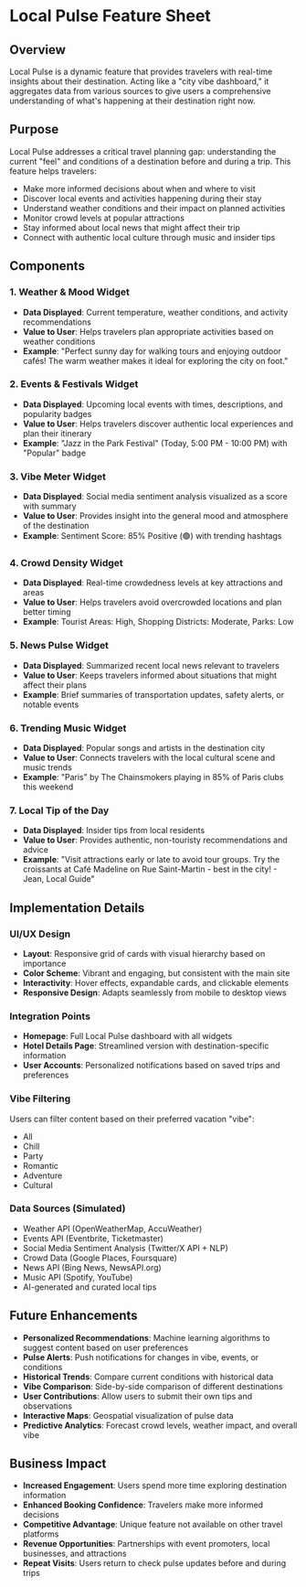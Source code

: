 # Local Pulse Feature Sheet

## Overview
Local Pulse is a dynamic feature that provides travelers with real-time insights about their destination. Acting like a "city vibe dashboard," it aggregates data from various sources to give users a comprehensive understanding of what's happening at their destination right now.

## Purpose
Local Pulse addresses a critical travel planning gap: understanding the current "feel" and conditions of a destination before and during a trip. This feature helps travelers:
- Make more informed decisions about when and where to visit
- Discover local events and activities happening during their stay
- Understand weather conditions and their impact on planned activities
- Monitor crowd levels at popular attractions
- Stay informed about local news that might affect their trip
- Connect with authentic local culture through music and insider tips

## Components

### 1. Weather & Mood Widget
- **Data Displayed**: Current temperature, weather conditions, and activity recommendations
- **Value to User**: Helps travelers plan appropriate activities based on weather conditions
- **Example**: "Perfect sunny day for walking tours and enjoying outdoor cafés! The warm weather makes it ideal for exploring the city on foot."

### 2. Events & Festivals Widget
- **Data Displayed**: Upcoming local events with times, descriptions, and popularity badges
- **Value to User**: Helps travelers discover authentic local experiences and plan their itinerary
- **Example**: "Jazz in the Park Festival" (Today, 5:00 PM - 10:00 PM) with "Popular" badge

### 3. Vibe Meter Widget
- **Data Displayed**: Social media sentiment analysis visualized as a score with summary
- **Value to User**: Provides insight into the general mood and atmosphere of the destination
- **Example**: Sentiment Score: 85% Positive (🟢) with trending hashtags

### 4. Crowd Density Widget
- **Data Displayed**: Real-time crowdedness levels at key attractions and areas
- **Value to User**: Helps travelers avoid overcrowded locations and plan better timing
- **Example**: Tourist Areas: High, Shopping Districts: Moderate, Parks: Low

### 5. News Pulse Widget
- **Data Displayed**: Summarized recent local news relevant to travelers
- **Value to User**: Keeps travelers informed about situations that might affect their plans
- **Example**: Brief summaries of transportation updates, safety alerts, or notable events

### 6. Trending Music Widget
- **Data Displayed**: Popular songs and artists in the destination city
- **Value to User**: Connects travelers with the local cultural scene and music trends
- **Example**: "Paris" by The Chainsmokers playing in 85% of Paris clubs this weekend

### 7. Local Tip of the Day
- **Data Displayed**: Insider tips from local residents
- **Value to User**: Provides authentic, non-touristy recommendations and advice
- **Example**: "Visit attractions early or late to avoid tour groups. Try the croissants at Café Madeline on Rue Saint-Martin - best in the city! - Jean, Local Guide"

## Implementation Details

### UI/UX Design
- **Layout**: Responsive grid of cards with visual hierarchy based on importance
- **Color Scheme**: Vibrant and engaging, but consistent with the main site
- **Interactivity**: Hover effects, expandable cards, and clickable elements
- **Responsive Design**: Adapts seamlessly from mobile to desktop views

### Integration Points
- **Homepage**: Full Local Pulse dashboard with all widgets
- **Hotel Details Page**: Streamlined version with destination-specific information
- **User Accounts**: Personalized notifications based on saved trips and preferences

### Vibe Filtering
Users can filter content based on their preferred vacation "vibe":
- All
- Chill
- Party
- Romantic
- Adventure
- Cultural

### Data Sources (Simulated)
- Weather API (OpenWeatherMap, AccuWeather)
- Events API (Eventbrite, Ticketmaster)
- Social Media Sentiment Analysis (Twitter/X API + NLP)
- Crowd Data (Google Places, Foursquare)
- News API (Bing News, NewsAPI.org)
- Music API (Spotify, YouTube)
- AI-generated and curated local tips

## Future Enhancements
- **Personalized Recommendations**: Machine learning algorithms to suggest content based on user preferences
- **Pulse Alerts**: Push notifications for changes in vibe, events, or conditions
- **Historical Trends**: Compare current conditions with historical data
- **Vibe Comparison**: Side-by-side comparison of different destinations
- **User Contributions**: Allow users to submit their own tips and observations
- **Interactive Maps**: Geospatial visualization of pulse data
- **Predictive Analytics**: Forecast crowd levels, weather impact, and overall vibe

## Business Impact
- **Increased Engagement**: Users spend more time exploring destination information
- **Enhanced Booking Confidence**: Travelers make more informed decisions
- **Competitive Advantage**: Unique feature not available on other travel platforms
- **Revenue Opportunities**: Partnerships with event promoters, local businesses, and attractions
- **Repeat Visits**: Users return to check pulse updates before and during trips 